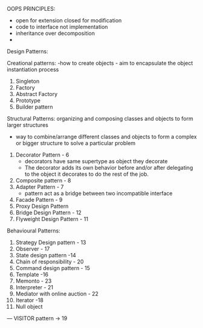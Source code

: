 OOPS PRINCIPLES:
* open for extension closed for modification
* code to interface not implementation 
* inheritance over decomposition
* 

Design Patterns:

Creational patterns:
-how to create objects
- aim to encapsulate the object instantiation process
1. Singleton
2. Factory
3. Abstract Factory
4. Prototype
5.  Builder pattern

Structural Patterns:
organizing and composing classes and objects to form larger structures
- way to combine/arrange different classes and objects to form a complex or bigger structure to solve a particular problem

1. Decorator Pattern - 6
    * decorators have same supertype as object they decorate
    * The decorator adds its own behavior before and/or after delegating to the object it
      decorates to do the rest of the job.
2. Composite pattern - 8
3. Adapter Pattern - 7
   * pattern act as a bridge between two incompatible interface
4. Facade Pattern - 9
5. Proxy Design Pattern
6. Bridge Design Pattern - 12
7. Flyweight Design Pattern - 11

Behavioural Patterns:

1. Strategy Design pattern - 13
2. Observer - 17
3. State design pattern -14
4. Chain of responsibility - 20
5. Command design pattern - 15
6. Template -16
7. Memonto  - 23
8. Interpreter - 21
9. Mediator with online auction - 22
10. Iterator -18
11. Null object

— VISITOR pattern -> 19
